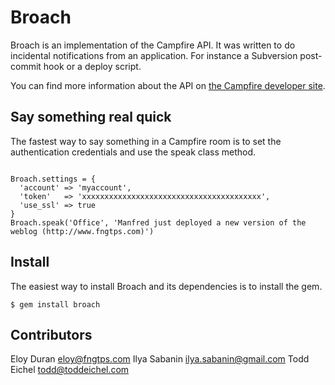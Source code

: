 # Broach

Broach is an implementation of the Campfire API. It was written to do
incidental notifications from an application. For instance a Subversion
post-commit hook or a deploy script.

You can find more information about the API on
[the Campfire developer site](http://developer.37signals.com/campfire).

## Say something real quick

The fastest way to say something in a Campfire room is to set the
authentication credentials and use the speak class method.

<pre><code>
Broach.settings = {
  'account' => 'myaccount',
  'token'   => 'xxxxxxxxxxxxxxxxxxxxxxxxxxxxxxxxxxxxxxxx',
  'use_ssl' => true
}
Broach.speak('Office', 'Manfred just deployed a new version of the weblog (http://www.fngtps.com)')
</code></pre>

## Install

The easiest way to install Broach and its dependencies is to install the gem.

<pre><code>$ gem install broach</code></pre>

## Contributors

Eloy Duran <eloy@fngtps.com>
Ilya Sabanin <ilya.sabanin@gmail.com>
Todd Eichel <todd@toddeichel.com>